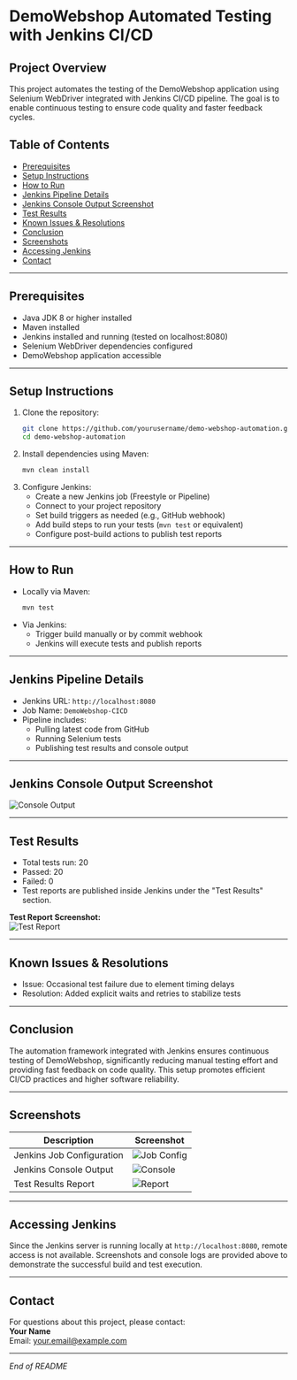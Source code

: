 # DemoWebshop Automated Testing with Jenkins CI/CD

## Project Overview
This project automates the testing of the DemoWebshop application using Selenium WebDriver integrated with Jenkins CI/CD pipeline. The goal is to enable continuous testing to ensure code quality and faster feedback cycles.

## Table of Contents
- [Prerequisites](#prerequisites)
- [Setup Instructions](#setup-instructions)
- [How to Run](#how-to-run)
- [Jenkins Pipeline Details](#jenkins-pipeline-details)
- [Jenkins Console Output Screenshot](#jenkins-console-output-screenshot)
- [Test Results](#test-results)
- [Known Issues & Resolutions](#known-issues--resolutions)
- [Conclusion](#conclusion)
- [Screenshots](#screenshots)
- [Accessing Jenkins](#accessing-jenkins)
- [Contact](#contact)

---

## Prerequisites
- Java JDK 8 or higher installed  
- Maven installed  
- Jenkins installed and running (tested on localhost:8080)  
- Selenium WebDriver dependencies configured  
- DemoWebshop application accessible

---

## Setup Instructions
1. Clone the repository:
    ```bash
    git clone https://github.com/yourusername/demo-webshop-automation.git
    cd demo-webshop-automation
    ```
2. Install dependencies using Maven:
    ```bash
    mvn clean install
    ```
3. Configure Jenkins:
    - Create a new Jenkins job (Freestyle or Pipeline)
    - Connect to your project repository
    - Set build triggers as needed (e.g., GitHub webhook)
    - Add build steps to run your tests (`mvn test` or equivalent)
    - Configure post-build actions to publish test reports

---

## How to Run
- Locally via Maven:
    ```bash
    mvn test
    ```
- Via Jenkins:
    - Trigger build manually or by commit webhook
    - Jenkins will execute tests and publish reports

---

## Jenkins Pipeline Details
- Jenkins URL: `http://localhost:8080`  
- Job Name: `DemoWebshop-CICD`  
- Pipeline includes:
    - Pulling latest code from GitHub
    - Running Selenium tests
    - Publishing test results and console output

---

## Jenkins Console Output Screenshot  
![Console Output](images/console-output.png)

---

## Test Results
- Total tests run: 20  
- Passed: 20  
- Failed: 0  
- Test reports are published inside Jenkins under the "Test Results" section.  

**Test Report Screenshot:**  
![Test Report](images/test-report.png)

---

## Known Issues & Resolutions
- Issue: Occasional test failure due to element timing delays  
- Resolution: Added explicit waits and retries to stabilize tests  

---

## Conclusion
The automation framework integrated with Jenkins ensures continuous testing of DemoWebshop, significantly reducing manual testing effort and providing fast feedback on code quality. This setup promotes efficient CI/CD practices and higher software reliability.

---

## Screenshots

| Description             | Screenshot                                  |
|------------------------|--------------------------------------------|
| Jenkins Job Configuration | ![Job Config](images/jenkins-job-config.png) |
| Jenkins Console Output    | ![Console](images/console-output.png)        |
| Test Results Report       | ![Report](images/test-report.png)             |

---

## Accessing Jenkins
Since the Jenkins server is running locally at `http://localhost:8080`, remote access is not available. Screenshots and console logs are provided above to demonstrate the successful build and test execution.

---

## Contact
For questions about this project, please contact:  
**Your Name**  
Email: your.email@example.com  

---

*End of README*
